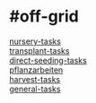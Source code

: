 # #off-grid
<a href='nursery-tasks.html'>nursery-tasks</a> \
<a href='transplant-tasks.html'>transplant-tasks</a> \
<a href='direct-seeding-tasks.html'>direct-seeding-tasks</a> \
<a href='pflanzarbeiten.html'>pflanzarbeiten</a> \
<a href='harvest-tasks.html'>harvest-tasks</a> \
<a href='general-tasks.html'>general-tasks</a>
